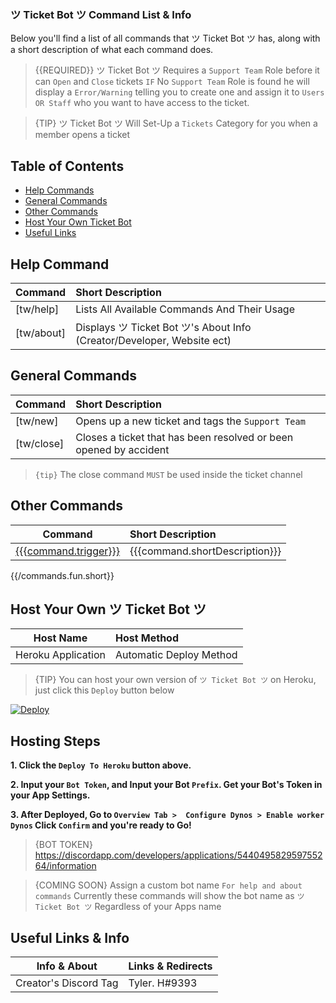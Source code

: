### ツ Ticket Bot ツ Command List & Info

Below you'll find a list of all commands that ツ Ticket Bot ツ has, along with a short description of what each command does.

> {{REQUIRED}} ツ Ticket Bot ツ Requires a `Support Team` Role before it can `Open` and `Close` tickets `IF` No `Support Team` Role is found he will display a `Error/Warning` telling you to create one and assign it to `Users OR Staff` who you want to have access to the ticket.

> {TIP} ツ Ticket Bot ツ Will Set-Up a `Tickets` Category for you when a member opens a ticket

## Table of Contents

- [Help Commands](#help)
- [General Commands](#generalcommands)
- [Other Commands](#othercommands)
- [Host Your Own Ticket Bot](#hostyourown)
- [Useful Links](#usefullinks)


<a name="help"></a>
## Help Command

| Command           | Short Description      |
| ----------------- |:---------------------- |
| [tw/help]  | Lists All Available Commands And Their Usage |
| [tw/about] | Displays ツ Ticket Bot ツ's About Info (Creator/Developer, Website ect)  |


<a name="generalcommands"></a>
## General Commands

| Command | Short Description |
| ------- |:----------------- |
| [tw/new] | Opens up a new ticket and tags the `Support Team` |
| [tw/close] | Closes a ticket that has been resolved or been opened by accident |

> `{tip}` The close command `MUST` be used inside the ticket channel

<a name="othercommands"></a>
## Other Commands

| Command | Short Description |
| ------- |:----------------- |
| [{{{command.trigger}}}](/docs/{{version}}/commands#{{commandName}}) | {{{command.shortDescription}}} |
{{/commands.fun.short}}

<a name="hostyourown"></a>
## Host Your Own ツ Ticket Bot ツ

| Host Name | Host Method |
| ------- |:----------------- |
| Heroku Application | Automatic Deploy Method |
> {TIP} You can host your own version of `ツ Ticket Bot ツ` on Heroku, just click this `Deploy` button below
<a href="https://heroku.com/deploy?template=https://github.com/GrimDesignsFiveM/The-Watchers-Ticket-Bot">
  <img src="https://www.herokucdn.com/deploy/button.svg" alt="Deploy">
</a>

## Hosting Steps
**1. Click the `Deploy To Heroku` button above.**

**2. Input your `Bot Token`, and Input your Bot `Prefix`. Get your Bot's Token in your App Settings.**

**3. After Deployed, Go to `Overview Tab >  Configure Dynos > Enable worker Dynos`  Click ``Confirm``
and you're ready to Go!**
> {BOT TOKEN} https://discordapp.com/developers/applications/544049582959755264/information

> {COMING SOON} Assign a custom bot name `For help and about commands` Currently these commands will show the bot name as `ツ Ticket Bot ツ` Regardless of your Apps name

<a name="usefullinks"></a>
## Useful Links & Info

| Info & About | Links & Redirects |
| ------- |:----------------- |
| Creator's Discord Tag | Tyler. H#9393 |
